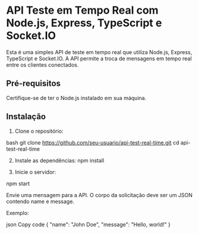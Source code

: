 # API Teste em Tempo Real com Node.js, Express, TypeScript e Socket.IO

Esta é uma simples API de teste em tempo real que utiliza Node.js, Express, TypeScript e Socket.IO. A API permite a troca de mensagens em tempo real entre os clientes conectados.

## Pré-requisitos

Certifique-se de ter o Node.js instalado em sua máquina.

## Instalação

1. Clone o repositório:

bash
git clone https://github.com/seu-usuario/api-test-real-time.git
cd api-test-real-time

2. Instale as dependências:
npm install

3. Inicie o servidor:

npm start

Envie uma mensagem para a API. O corpo da solicitação deve ser um JSON contendo name e message.

Exemplo:

json
Copy code
{
  "name": "John Doe",
  "message": "Hello, world!"
}
